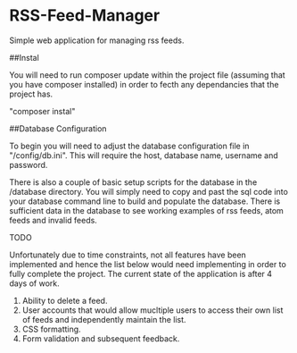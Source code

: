 # RSS-Feed-Manager
Simple web application for managing rss feeds.

##Instal

You will need to run composer update within the project file (assuming that you have composer installed) in order to fecth any dependancies that the project has.

"composer instal"

##Database Configuration

To begin you will need to adjust the database configuration file in "/config/db.ini". This will require the host, database name, username and password.

There is also a couple of basic setup scripts for the database in the /database directory. You will simply need to copy and past the sql code into your database command line to build and populate the database. There is sufficient data in the database to see working examples of rss feeds, atom feeds and invalid feeds.

TODO

Unfortunately due to time constraints, not all features have been implemented and hence the list below would need implementing in order to fully complete the project. The current state of the application is after 4 days of work.

1. Ability to delete a feed.
2. User accounts that would allow mucltiple users to access their own list of feeds and independently maintain the list.
3. CSS formatting.
4. Form validation and subsequent feedback.
